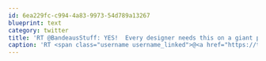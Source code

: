 ```yaml
---
id: 6ea229fc-c994-4a83-9973-54d789a13267
blueprint: text
category: twitter
title: 'RT @BandeausStuff: YES!  Every designer needs this on a giant poster in front of their clients face! http://fav.me/d1yed2k on #deviantart'
caption: 'RT <span class="username username_linked">@<a href="https://twitter.com/BandeausStuff" title="">BandeausStuff</a></span>: YES!  Every designer needs this on a giant poster in front of their clients face! http://fav.me/d1yed2k on <span class="hashtag hashtag_local">#<a href="http://tweettemp.darylchymko.ca/?tag=deviantart">deviantart</a>'
---
```

